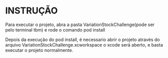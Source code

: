 # INSTRUÇÃO

Para executar o projeto, abra a pasta VariationStockChallenge(pode ser pelo terminal tbm) e rode o comando pod install

Depois da execução do pod install, é necessario abrir o projeto através do arquivo VariationStockChallenge.xcworkspace
o xcode será aberto, e basta executar o projeto normalmente.


